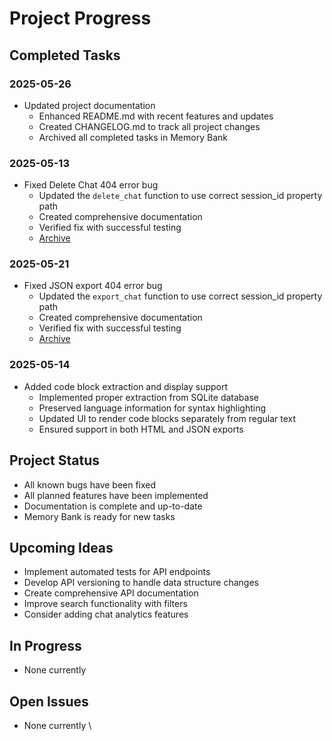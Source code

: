 # Project Progress

## Completed Tasks

### 2025-05-26
- Updated project documentation
  - Enhanced README.md with recent features and updates
  - Created CHANGELOG.md to track all project changes
  - Archived all completed tasks in Memory Bank

### 2025-05-13
- Fixed Delete Chat 404 error bug
  - Updated the `delete_chat` function to use correct session_id property path
  - Created comprehensive documentation
  - Verified fix with successful testing
  - [Archive](archive/archive-delete-chat-fix.md)

### 2025-05-21
- Fixed JSON export 404 error bug
  - Updated the `export_chat` function to use correct session_id property path
  - Created comprehensive documentation
  - Verified fix with successful testing
  - [Archive](archive/archive-json-export-fix.md)

### 2025-05-14
- Added code block extraction and display support
  - Implemented proper extraction from SQLite database
  - Preserved language information for syntax highlighting
  - Updated UI to render code blocks separately from regular text
  - Ensured support in both HTML and JSON exports

## Project Status
- All known bugs have been fixed
- All planned features have been implemented
- Documentation is complete and up-to-date
- Memory Bank is ready for new tasks

## Upcoming Ideas
- Implement automated tests for API endpoints
- Develop API versioning to handle data structure changes
- Create comprehensive API documentation
- Improve search functionality with filters
- Consider adding chat analytics features

## In Progress
- None currently

## Open Issues
- None currently
\
